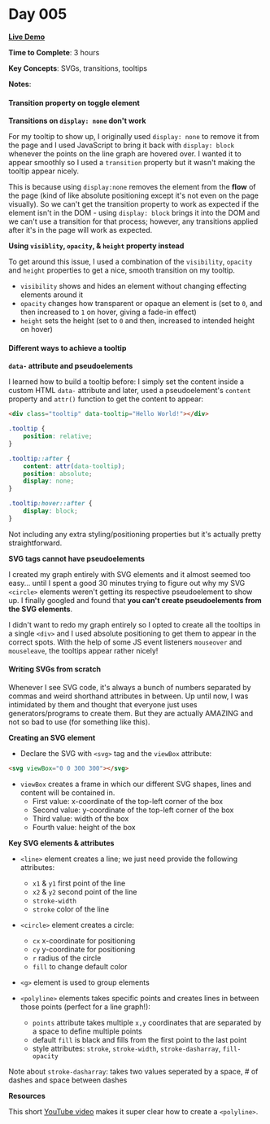 # Day 005

**<a href="https://css100.aniqa.dev#day-005">Live Demo</a>**

**Time to Complete**: 3 hours

**Key Concepts**: SVGs, transitions, tooltips

**Notes**:

#### Transition property on toggle element

**Transitions on `display: none` don't work**

For my tooltip to show up, I originally used `display: none` to remove it from the page and I used JavaScript to bring it back with `display: block` whenever the points on the line graph are hovered over. I wanted it to appear smoothly so I used a `transition` property but it wasn't making the tooltip appear nicely.

This is because using `display:none` removes the element from the **flow** of the page (kind of like absolute positioning except it's not even on the page visually). So we can't get the transition property to work as expected if the element isn't in the DOM - using `display: block` brings it into the DOM and we can't use a transition for that process; however, any transitions applied after it's in the page will work as expected.

**Using `visiblity`, `opacity`, & `height` property instead**

To get around this issue, I used a combination of the `visibility`, `opacity` and `height` properties to get a nice, smooth transition on my tooltip.

- `visibility` shows and hides an element without changing effecting elements around it
- `opacity` changes how transparent or opaque an element is (set to `0`, and then increased to `1` on hover, giving a fade-in effect)
- `height` sets the height (set to `0` and then, increased to intended height on hover)

#### Different ways to achieve a tooltip

**`data-` attribute and pseudoelements**

I learned how to build a tooltip before: I simply set the content inside a custom HTML `data-` attribute and later, used a pseudoelement's `content` property and `attr()` function to get the content to appear:

```html
<div class="tooltip" data-tooltip="Hello World!"></div>
```

```css
.tooltip {
	position: relative;
}

.tooltip::after {
	content: attr(data-tooltip);
	position: absolute;
	display: none;
}

.tooltip:hover::after {
	display: block;
}
```

Not including any extra styling/positioning properties but it's actually pretty straightforward.

**SVG tags cannot have pseudoelements**

I created my graph entirely with SVG elements and it almost seemed too easy... until I spent a good 30 minutes trying to figure out why my SVG `<circle>` elements weren't getting its respective pseudoelement to show up. I finally googled and found that **you can't create pseudoelements from the SVG elements**.

I didn't want to redo my graph entirely so I opted to create all the tooltips in a single `<div>` and I used absolute positioning to get them to appear in the correct spots. With the help of some JS event listeners `mouseover` and `mouseleave`, the tooltips appear rather nicely!

#### Writing SVGs from scratch

Whenever I see SVG code, it's always a bunch of numbers separated by commas and weird shorthand attributes in between. Up until now, I was intimidated by them and thought that everyone just uses generators/programs to create them. But they are actually AMAZING and not so bad to use (for something like this).

**Creating an SVG element**

- Declare the SVG with `<svg>` tag and the `viewBox` attribute:

```html
<svg viewBox="0 0 300 300"></svg>
```

- `viewBox` creates a frame in which our different SVG shapes, lines and content will be contained in.
  - First value: x-coordinate of the top-left corner of the box
  - Second value: y-coordinate of the top-left corner of the box
  - Third value: width of the box
  - Fourth value: height of the box

**Key SVG elements & attributes**

- `<line>` element creates a line; we just need provide the following attributes:

  - `x1` & `y1` first point of the line
  - `x2` & `y2` second point of the line
  - `stroke-width`
  - `stroke` color of the line

- `<circle>` element creates a circle:

  - `cx` x-coordinate for positioning
  - `cy` y-coordinate for positioning
  - `r` radius of the circle
  - `fill` to change default color

- `<g>` element is used to group elements

- `<polyline>` elements takes specific points and creates lines in between those points (perfect for a line graph!):
  - `points` attribute takes multiple `x,y` coordinates that are separated by a space to define multiple points
  - default `fill` is black and fills from the first point to the last point
  - style attributes: `stroke`, `stroke-width`, `stroke-dasharray`, `fill-opacity`

Note about `stroke-dasharray`: takes two values seperated by a space, # of dashes and space between dashes

**Resources**

This short <a href="https://youtu.be/nhieMw1vegc?si=z-qJQR9oxWqcP8As">YouTube video</a> makes it super clear how to create a `<polyline>`.
